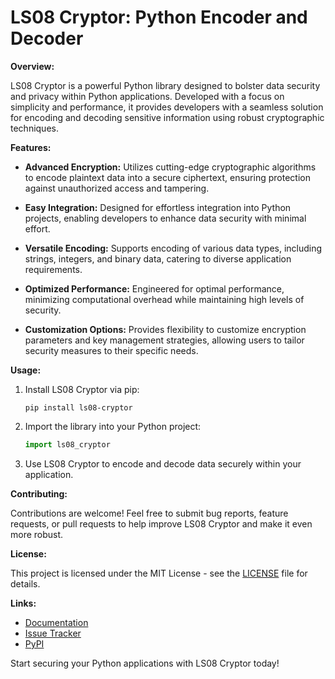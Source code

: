 # **LS08 Cryptor: Python Encoder and Decoder**

**Overview:**

LS08 Cryptor is a powerful Python library designed to bolster data security and privacy within Python applications. Developed with a focus on simplicity and performance, it provides developers with a seamless solution for encoding and decoding sensitive information using robust cryptographic techniques.

**Features:**

- **Advanced Encryption:** Utilizes cutting-edge cryptographic algorithms to encode plaintext data into a secure ciphertext, ensuring protection against unauthorized access and tampering.
  
- **Easy Integration:** Designed for effortless integration into Python projects, enabling developers to enhance data security with minimal effort.
  
- **Versatile Encoding:** Supports encoding of various data types, including strings, integers, and binary data, catering to diverse application requirements.
  
- **Optimized Performance:** Engineered for optimal performance, minimizing computational overhead while maintaining high levels of security.
  
- **Customization Options:** Provides flexibility to customize encryption parameters and key management strategies, allowing users to tailor security measures to their specific needs.

**Usage:**

1. Install LS08 Cryptor via pip:
   ```
   pip install ls08-cryptor
   ```

2. Import the library into your Python project:
   ```python
   import ls08_cryptor
   ```

3. Use LS08 Cryptor to encode and decode data securely within your application.

**Contributing:**

Contributions are welcome! Feel free to submit bug reports, feature requests, or pull requests to help improve LS08 Cryptor and make it even more robust.

**License:**

This project is licensed under the MIT License - see the [LICENSE](LICENSE) file for details.

**Links:**

- [Documentation](https://example.com/ls08-cryptor/docs)
- [Issue Tracker](https://github.com/example/ls08-cryptor/issues)
- [PyPI](https://pypi.org/project/ls08-cryptor/)
  
Start securing your Python applications with LS08 Cryptor today!
